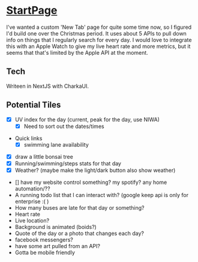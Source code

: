 # [StartPage](https://startpage.allistergrange.com/)

I've wanted a custom 'New Tab' page for quite some time now, so I figured I'd build one over the Christmas period. It uses about 5 APIs to pull down info on things that I regularly search for every day. I would love to integrate this with an Apple Watch to give my live heart rate and more metrics, but it seems that that's limited by the Apple API at the moment.
       
## Tech

Writeen in NextJS with CharkaUI.

## Potential Tiles

- [X] UV index for the day (current, peak for the day, use NIWA)
  - [X] Need to sort out the dates/times
- Quick links 
  - [X] swimming lane availability
- [X] draw a little bonsai tree
- [X] Running/swimming/steps stats for that day
- [X] Weather? (maybe make the light/dark button also show weather)
- [] have my website control something? my spotify? any home automation/??
- A running todo list that I can interact with? (google keep api is only for enterprise :( )
- How many buses are late for that day or something?
- Heart rate
- Live location?
- Background is animated (boids?)
- Quote of the day or a photo that changes each day?
- facebook messengers?
- have some art pulled from an API?
- Gotta be mobile friendly
